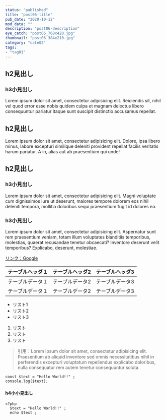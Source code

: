 ```yaml
---
status: "published"
title: "post06-title"
pub_date: "2020-10-12"
mod_data: ""
description: "post06-description"
eye_catch: "post06_768x420.jpg"
thumbnail: "post06_384x210.jpg"
category: "cate02"
tags:
- "tag01"
---
```


## h2見出し

### h3小見出し

Lorem ipsum dolor sit amet, consectetur adipisicing elit. Reiciendis sit, nihil vel quod error esse nobis quidem culpa et magnam delectus libero consequuntur pariatur itaque sunt suscipit distinctio accusamus repellat.

## h2見出し

Lorem ipsum dolor sit amet, consectetur adipisicing elit. Dolore, ipsa libero minus, labore excepturi similique deleniti provident repellat facilis veritatis harum pariatur. A in, alias aut ab praesentium qui unde!

## h2見出し

### h3小見出し

Lorem ipsum dolor sit amet, consectetur adipisicing elit. Magni voluptate cum dignissimos iure ut deserunt, maiores tempore dolorem eos nihil deleniti tempora, mollitia doloribus sequi praesentium fugit id dolores ea.

### h3小見出し

Lorem ipsum dolor sit amet, consectetur adipisicing elit. Aspernatur sunt rem praesentium veniam, totam illum voluptates blanditiis temporibus, molestias, quaerat recusandae tenetur obcaecati? Inventore deserunt velit temporibus? Explicabo, deserunt, molestiae.

[リンク：Google](https://google.com)

<table>
  <thead>
    <tr>
      <th>テーブルヘッダ１</th>
      <th>テーブルヘッダ2</th>
      <th>テーブルヘッダ3</th>
    </tr>
  <thead>
  <tbody>
    <tr>
      <td>テーブルデータ１</td>
      <td>テーブルデータ2</td>
      <td>テーブルデータ3</td>
    </tr>
    <tr>
      <td>テーブルデータ１</td>
      <td>テーブルデータ2</td>
      <td>テーブルデータ3</td>
    </tr>
  <tbody>
</table>

* リスト1
* リスト2
* リスト3

1.  リスト
2.  リスト
3.  リスト

> 引用：Lorem ipsum dolor sit amet, consectetur adipisicing elit. Praesentium ab aliquid inventore sed omnis necessitatibus nihil in perferendis excepturi voluptatum repellendus explicabo doloribus, nulla consequatur rem autem tenetur consequuntur soluta.

    const $text = "Hello World!!" ;
    console.log($text);

#### h4小小見出し

    <?php
      $text = "Hello World!!" ;
      echo $text ;
